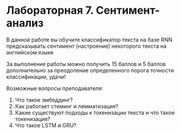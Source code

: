 # Лабораторная 7. Сентимент-анализ

В данной работе вы обучите классификатор текста на базе RNN предсказывать сентимент (настроение) некоторого текста на английском языке

За выполнение работы можно получить 15 баллов и 5 баллов дополнительно за преодоление определенного порога точности классификации, удачи!

Возможные вопросы преподавателя:
1. Что такое эмбеддинг?
2. Как работает стеминг и лемматизация?
3. Какие существуют подходы к токенизации текста и что такое токенизация?
4. Что такое LSTM и GRU?
